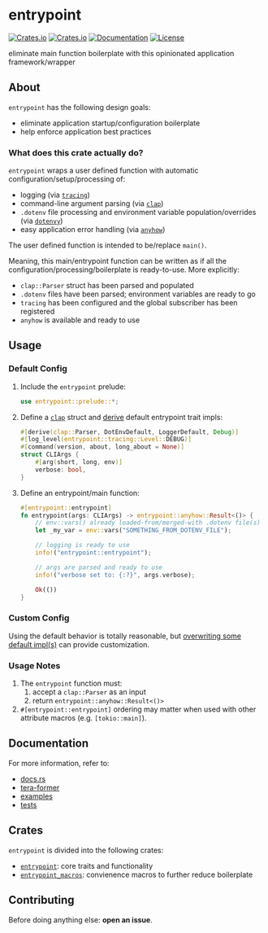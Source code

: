 # entrypoint
[![Crates.io](https://img.shields.io/crates/v/entrypoint.svg)](https://crates.io/crates/entrypoint)
[![Crates.io](https://img.shields.io/crates/d/entrypoint.svg)](https://crates.io/crates/entrypoint)
[![Documentation](https://img.shields.io/docsrs/entrypoint?logo=docs.rs)](https://docs.rs/entrypoint)
[![License](https://img.shields.io/badge/license-MIT-blue?style=flat-square)](LICENSE-MIT)

eliminate main function boilerplate with this opinionated application framework/wrapper

## About
`entrypoint` has the following design goals:
- eliminate application startup/configuration boilerplate
- help enforce application best practices

### What does this crate actually do?
`entrypoint` wraps a user defined function with automatic configuration/setup/processing of:
- logging (via [`tracing`](https://github.com/tokio-rs/tracing))
- command-line argument parsing (via [`clap`](https://github.com/clap-rs/clap))
- `.dotenv` file processing and environment variable population/overrides (via [`dotenvy`](https://github.com/allan2/dotenvy))
- easy application error handling (via [`anyhow`](https://github.com/dtolnay/anyhow))

The user defined function is intended to be/replace `main()`.

Meaning, this main/entrypoint function can be written as if all the configuration/processing/boilerplate is ready-to-use.
More explicitly:
- `clap::Parser` struct has been parsed and populated
- `.dotenv` files have been parsed; environment variables are ready to go
- `tracing` has been configured and the global subscriber has been registered
- `anyhow` is available and ready to use

## Usage
### Default Config
1. Include the `entrypoint` prelude:
    ```rust
    use entrypoint::prelude::*;
    ```

2. Define a [`clap`](https://crates.io/crates/clap) struct and [derive](/entrypoint_macros) default entrypoint trait impls:
    ```rust
    #[derive(clap::Parser, DotEnvDefault, LoggerDefault, Debug)]
    #[log_level(entrypoint::tracing::Level::DEBUG)]
    #[command(version, about, long_about = None)]
    struct CLIArgs {
        #[arg(short, long, env)]
        verbose: bool,
    }
    ```

3. Define an entrypoint/main function:
    ```rust
    #[entrypoint::entrypoint]
    fn entrypoint(args: CLIArgs) -> entrypoint::anyhow::Result<()> {
        // env::vars() already loaded-from/merged-with .dotenv file(s)
        let _my_var = env::vars("SOMETHING_FROM_DOTENV_FILE");

        // logging is ready to use
        info!("entrypoint::entrypoint");

        // args are parsed and ready to use
        info!("verbose set to: {:?}", args.verbose);

        Ok(())
    }
    ```

### Custom Config
Using the default behavior is totally reasonable, but [overwriting some default impl(s)](/entrypoint/examples/axum.rs) can provide customization.

### Usage Notes
1. The `entrypoint` function must:
   1. accept a `clap::Parser` as an input
   2. return `entrypoint::anyhow::Result<()>`
2. `#[entrypoint::entrypoint]` ordering may matter when used with other attribute macros (e.g. `[tokio::main]`).

## Documentation
For more information, refer to:
- [docs.rs](https://docs.rs/entrypoint)
- [tera-former](https://github.com/melloyawn/tera-former)
- [examples](/entrypoint/examples/)
- [tests](/entrypoint/tests/)

## Crates
`entrypoint` is divided into the following crates:
- [`entrypoint`](https://crates.io/crates/entrypoint): core traits and functionality
- [`entrypoint_macros`](https://crates.io/crates/entrypoint_macros): convienence macros to further reduce boilerplate

## Contributing
Before doing anything else: **open an issue**.
